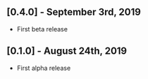 ## [0.4.0] - September 3rd, 2019

* First beta release

## [0.1.0] - August 24th, 2019

* First alpha release
